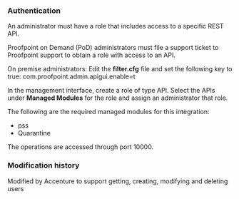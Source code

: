 ### Authentication
An administrator must have a role that includes access to a specific REST API. 

Proofpoint on Demand (PoD) administrators must file a support ticket to Proofpoint support to obtain a role with access to an API.

On premise administrators: Edit the **filter.cfg** file and set the following key to true: com.proofpoint.admin.apigui.enable=t

In the management interface, create a role of type API. Select the APIs under **Managed Modules** for the role and assign an administrator that role.

The following are the required managed modules for this integration:
 - pss
 - Quarantine
 
The operations are accessed through port 10000.


### Modification history
Modified by Accenture to support getting, creating, modifying and deleting users